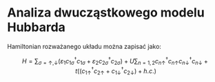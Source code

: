 # Analiza dwucząstkowego modelu Hubbarda

Hamiltonian rozważanego układu można zapisać jako:

```math
H=\sum_{\sigma=\uparrow,\downarrow}(\varepsilon_{1}c^{\dagger}_{1\sigma}c_{1\sigma}+\varepsilon_{2}c^{\dagger}_{2\sigma}c_{2\sigma})+U\sum_{n=1,2}c_{n\uparrow}^{\dagger}c_{n\uparrow}c_{n\downarrow}^{\dagger}c_{n\downarrow}+t\big((c^{\dagger}_{1\uparrow}c_{2\uparrow}+c^{\dagger}_{1\downarrow}c_{2\downarrow})+h.c. \big)
```
